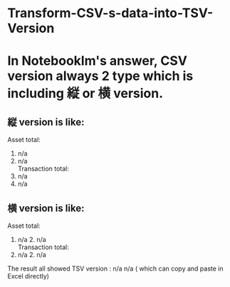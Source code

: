 # Transform-CSV-s-data-into-TSV-Version
# In Notebooklm's answer, CSV version always 2 type which is including 縦 or 横 version.
## 縦 version is like:
Asset total:
1. n/a
2. n/a
<br>Transaction total:
1. n/a
2. n/a
## 横 version is like:
Asset total:
1. n/a 2. n/a
<br>Transaction total:
1. n/a 2. n/a

The result all showed TSV version : n/a  n/a ( which can copy and paste in Excel directly)
